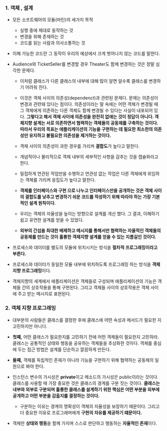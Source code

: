 ### 1. 객체 , 설계

- 모든 소프트웨어의 모듈(마틴)의 세가지 목적
    - 실행 중에 제대로 동작하는 것
    - 변경을 위해 존재하는 것
    - 코드를 읽는 사람과 의사소통하는 것
      
- 이해 가능한 코드란 그 동작이 우리의 예상에서 크게 벗어나지 않는 코드를 말한다.
- Audience와 TicketSeller를 변경할 경우 Theater도 함께 변경하는 것은 정말 심각한 문제다.
    - 이처럼 클래스가 다른 클래스의 내부에 대해 많이 알면 알수록 클래스를 변경하기 어려워 진다.

    - 이것은 객체 사이의 의존성(dependenct)과 관련된 문제다. 문제는 의존성이 변경과 관련돼 있다는 점이다. 의존성이라는 말 속에는 어떤 객체가 변경될 때 그 객체에게 의존하는 다른 객체도 함께 변경될 수 있다는 사실이 내포되어 있다. **그렇다고 해서 객체 사이에 의존성을 완전히 없애는 것이 정답이 아니다. 
    객체지향 설계는 서로 의존하면서 협력하는 객체들의 공동체를 구축하는 것이다. 따라서 우리의 목표는 애플리케이션의 기능을 구현하는 데 필요한 최소한의 의존성만 유지하고 불필요한 의존성을 제거하는 것이다.**
    - 객체 사이의 의존성이 과한 경우를 가리켜 **결합도**가 높다고 말한다.
    - 개념적이나 물리적으로 객체 내부의 세부적인 사항을 감추는 것을 캡슐화라고 한다.
    - 밀접하게 연관된 작업만을 수행하고 연관성 없는 작업은 다른 객체에게 위임하는 객체를 가리켜 응집도가 높다고 말한다.
    - **객체를 인터페이스와 구현 으로 나누고 인터페이스만을 공개하는 것은 객체 사이의 결합도를 낮추고 변경하기 쉬운 코드를 작성하기 위해 따라야 하는 가장 기본적인 설계 원칙이다.**
    - 우리는 객체의 자율성을 높이는 방향으로 설계를 개선 했다. 그 결과, 이해하기 쉽고 유연한 설계를 얻을 수 있었다.
    - **외부의 간섭을 최대한 배제하고 메시지를 통해서만 협력하는 자율적인 객체들의 공동체를 만드는 것이 훌륭한 객체지향 설계를 얻을 수 있는 지름길인 것이다.**
- 프로세스와 데이터를 별도의 모듈에 위치시키는 방식을 **절차적 프로그래밍이라고 부른다.**
- 프로세스와 데이터가 동일한 모듈 내부에 위치하도록 프로그래밍 하는 방식을 **객체지향 프로그래밍**이다.
- 객체지향의 세계에서 애플리케이션은 객체들로 구성되며 애플리케이션의 기능은 객체들 간의 상호작용을 통해 구현된다. 그리고 객체들 사이의 상호작용은 객체 사이에 주고 받는 메시지로 표현된다.

### **2. 객체 지향 프로그래밍**

- 대부분의 사람들은 클래스를 결정한 후에 클래스에 어떤 속성과 메서드가 필요한 지 고민하지만 아니다.

- **첫쨰,** 어떤 클래스가 필요한지를 고민하기 전에 어떤 객체들이 필요한지 고민하라. 클래스는 공통적인 상태와 행동을 공유하는 객체들을 추상화한 것이다. 객체를 중심에 두는 접근 방법은 설계를 단순하고 깔끔하게 만든다.
- **둘째,** 객체를 독립적인 존재가 아니라 기능을 구현하기 위해 협력하는 공동체의 일원으로 봐야 한다.
- 인스턴스 변수의 가시성은 **private**이고 메소드의 가시성은 public이라는 것이다. 클래스를 사용할 때 가장 중요한 것은 클래스의 경계를 구분 짓는 것이다. **클래스는 내부와 외부로 구분되며 훌륭한 클래스를 설계하기 위한 핵심은 어떤 부분을 외부에 공개하고 어떤 부분을 감출지를 결정하는 것이다.**
    - 구분하는 이유는 경계의 명확성이 객체의 자율성을 보장하기 때문이다. 그리고 더 중요한 이유로 프로그래머에게 **구현의 자유를 제공하기 떄문이다.**
- 객체란 **상태와 행동**을 함께 가지며 스스로 판단하고 행동하는 **자율적인 존재**이다.

